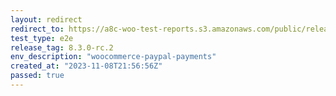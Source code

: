 ```yaml
---
layout: redirect
redirect_to: https://a8c-woo-test-reports.s3.amazonaws.com/public/release/8.3.0-rc.2/woocommerce-paypal-payments/e2e/index.html
test_type: e2e
release_tag: 8.3.0-rc.2
env_description: "woocommerce-paypal-payments"
created_at: "2023-11-08T21:56:56Z"
passed: true
---
```

